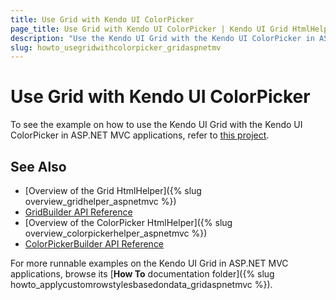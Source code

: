 ```yaml
---
title: Use Grid with Kendo UI ColorPicker
page_title: Use Grid with Kendo UI ColorPicker | Kendo UI Grid HtmlHelper
description: "Use the Kendo UI Grid with the Kendo UI ColorPicker in ASP.NET MVC applications."
slug: howto_usegridwithcolorpicker_gridaspnetmv
---
```


# Use Grid with Kendo UI ColorPicker

To see the example on how to use the Kendo UI Grid with the Kendo UI ColorPicker in ASP.NET MVC applications, refer to [this project](https://github.com/telerik/ui-for-aspnet-mvc-examples/tree/master/grid/grid-contains-color-picker).

## See Also

* [Overview of the Grid HtmlHelper]({% slug overview_gridhelper_aspnetmvc %})
* [GridBuilder API Reference](/api/Kendo.Mvc.UI.Fluent/AutoCompleteBuilder)
* [Overview of the ColorPicker HtmlHelper]({% slug overview_colorpickerhelper_aspnetmvc %})
* [ColorPickerBuilder API Reference](/api/Kendo.Mvc.UI.Fluent/ColorPickerBuilder)

For more runnable examples on the Kendo UI Grid in ASP.NET MVC applications, browse its [**How To** documentation folder]({% slug howto_applycustomrowstylesbasedondata_gridaspnetmvc %}).
